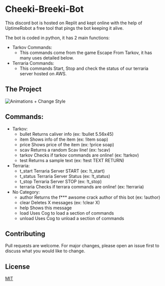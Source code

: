 # Cheeki-Breeki-Bot

This discord bot is hosted on Replit and kept online with the help of UptimeRobot a free tool that pings the bot keeping it alive.

The bot is coded in python, it has 2 main functions:

- Tarkov Commands:
  - This commands come from the game Escape From Tarkov, it has many uses detailed below.
- Terraria Commands:
  - This commands Start, Stop and check the status of our terraria server hosted on AWS.

## The Project

![Animations + Change Style](https://i.gyazo.com/4b1b485aa303a9b6b8da2b5882041deb.png)

## Commands:
- Tarkov:
  - bullet   Returns caliver info (ex: !bullet 5.56x45) 
  - item     Shows info of the item (ex: !item soap) 
  - price    Shows price of the item (ex: !price soap) 
  - scav     Returns a random Scav line! (ex: !scav) 
  - tarkov   Checks if tarkov commands are online! (ex: !tarkov) 
  - test     Returns a sample text (ex: !test TEXT RETURN) 
- Terraria:
  - t_start  Terraria Server START (ex: !t_start) 
  - t_status Terraria Server Status (ex: !t_status) 
  - t_stop   Terraria Server STOP (ex: !t_stop) 
  - terraria Checks if terrara commands are online! (ex: !terraria) 
- No Category:
  - author   Returns the f*** awsome crack author of this bot (ex: !author) 
  - clear    Deletes X messages (ex: !clear X) 
  - help     Shows this message
  - load     Uses Cog to load a section of commands
  - unload   Uses Cog to unload a section of commands


## Contributing
Pull requests are welcome. For major changes, please open an issue first to discuss what you would like to change.

## License
[MIT](https://choosealicense.com/licenses/mit/)
